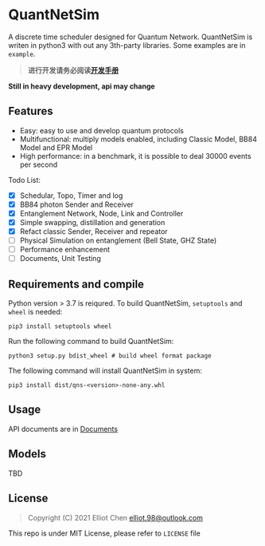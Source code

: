 # QuantNetSim

A discrete time scheduler designed for Quantum Network. QuantNetSim is writen in python3 with out any 3th-party libraries. Some examples are in `example`.

> **进行开发请务必阅读[开发手册](https://github.com/ertuil/QuantNetSim/blob/dev/doc/%E5%BC%80%E5%8F%91%E6%89%8B%E5%86%8C.md)**

**Still in heavy development, api may change**

## Features
* Easy: easy to use and develop quantum protocols
* Multifunctional: multiply models enabled, including Classic Model, BB84 Model and EPR Model
* High performance: in a benchmark, it is possible to deal 30000 events per second

Todo List:
- [x] Schedular, Topo, Timer and log
- [x] BB84 photon Sender and Receiver
- [x] Entanglement Network, Node, Link and Controller
- [x] Simple swapping, distillation and generation
- [x] Refact classic Sender, Receiver and repeator
- [ ] Physical Simulation on entanglement (Bell State, GHZ State)
- [ ] Performance enhancement
- [ ] Documents, Unit Testing

## Requirements and compile
Python version > 3.7 is reiqured. To build QuantNetSim, `setuptools` and `wheel` is needed:
```
pip3 install setuptools wheel
```

Run the following command to build QuantNetSim:
```
python3 setup.py bdist_wheel # build wheel format package
```

The following command will install QuantNetSim in system:
```
pip3 install dist/qns-<version>-none-any.whl
```

## Usage
API documents are in [Documents](https://www.elliot98.top/QuantNetSim/)

## Models
TBD

## License

> Copyright (C) 2021 Elliot Chen <elliot.98@outlook.com>

This repo is under MIT License, please refer to `LICENSE` file